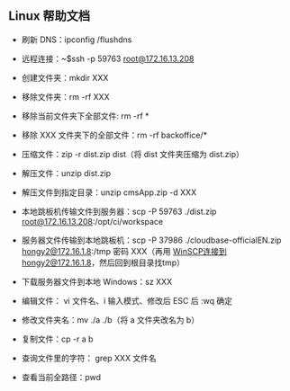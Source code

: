 ## Linux 帮助文档

- 刷新 DNS：ipconfig /flushdns

- 远程连接：~$ssh -p 59763 root@172.16.13.208

- 创建文件夹：mkdir XXX

- 移除文件夹：rm -rf XXX

- 移除当前文件夹下全部文件: rm -rf *

- 移除 XXX 文件夹下的全部文件：rm -rf backoffice/*

- 压缩文件：zip -r dist.zip dist（将 dist 文件夹压缩为 dist.zip）

- 解压文件：unzip dist.zip

- 解压文件到指定目录：unzip cmsApp.zip -d XXX

- 本地跳板机传输文件到服务器：scp -P 59763 ./dist.zip root@172.16.13.208:/opt/ci/workspace

- 服务器文件传输到本地跳板机：scp -P 37986 ./cloudbase-officialEN.zip hongy2@172.16.1.8:/tmp  密码 XXX（再用
WinSCP连接到hongy2@172.16.1.8，然后回到根目录找tmp）

- 下载服务器文件到本地 Windows：sz XXX

- 编辑文件： vi 文件名、i 输入模式、修改后 ESC 后 :wq 确定

- 修改文件夹名：mv ./a ./b（将 a 文件夹改名为 b）

- 复制文件：cp -r a b

- 查询文件里的字符： grep XXX 文件名

- 查看当前全路径：pwd